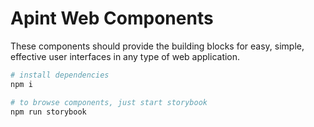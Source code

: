 # Apint Web Components
These components should provide the building blocks for easy, simple, effective user interfaces in any type of web application.

```sh
# install dependencies
npm i

# to browse components, just start storybook
npm run storybook
```